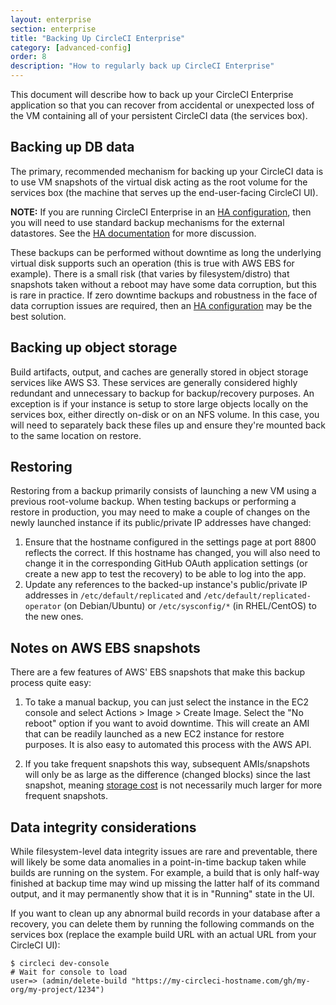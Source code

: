 ```yaml
---
layout: enterprise
section: enterprise
title: "Backing Up CircleCI Enterprise"
category: [advanced-config]
order: 8
description: "How to regularly back up CircleCI Enterprise"
---
```


This document will describe how to back up your CircleCI Enterprise application so that you can recover from accidental or unexpected loss of the VM containing all of your persistent CircleCI data (the services box).

## Backing up DB data

The primary, recommended mechanism for backing up your CircleCI data is to use VM snapshots of the virtual disk acting as the root volume for the services box (the machine that serves up the end-user-facing CircleCI UI).

**NOTE:** If you are running CircleCI Enterprise in an [HA configuration]({{site.baseurl}}/enterprise/high-availability/), then you will need to use standard backup mechanisms for the external datastores. See the [HA documentation]({{site.baseurl}}/enterprise/high-availability/#mongodb-backups) for more discussion.

These backups can be performed without downtime as long the underlying virtual disk supports such an operation (this is true with AWS EBS for example). There is a small risk (that varies by filesystem/distro) that snapshots taken without a reboot may have some data corruption, but this is rare in practice. If zero downtime backups and robustness in the face of data corruption issues are required, then an [HA configuration]({{site.baseurl}}/enterprise/high-availability/) may be the best solution.

## Backing up object storage

Build artifacts, output, and caches are generally stored in object storage services like AWS S3. These services are generally considered highly redundant and unnecessary to backup for backup/recovery purposes. An exception is if your instance is setup to store large objects locally on the services box, either directly on-disk or on an NFS volume. In this case, you will need to separately back these files up and ensure they're mounted back to the same location on restore.

## Restoring

Restoring from a backup primarily consists of launching a new VM using a previous root-volume backup. When testing backups or performing a restore in production, you may need to make a couple of changes on the newly launched instance if its public/private IP addresses have changed:

1. Ensure that the hostname configured in the settings page at port 8800 reflects the correct. If this hostname has changed, you will also need to change it in the corresponding GitHub OAuth application settings (or create a new app to test the recovery) to be able to log into the app.
2. Update any references to the backed-up instance's public/private IP addresses in `/etc/default/replicated` and `/etc/default/replicated-operator` (on Debian/Ubuntu) or `/etc/sysconfig/*` (in RHEL/CentOS) to the new ones.

## Notes on AWS EBS snapshots

There are a few features of AWS' EBS snapshots that make this backup process quite easy:

1. To take a manual backup, you can just select the instance in the EC2 console and select Actions > Image > Create Image. Select the "No reboot" option if you want to avoid downtime. This will create an AMI that can be readily launched as a new EC2 instance for restore purposes. It is also easy to automated this process with the AWS API.

2. If you take frequent snapshots this way, subsequent AMIs/snapshots will only be as large as the difference (changed blocks) since the last snapshot, meaning [storage cost](https://aws.amazon.com/premiumsupport/knowledge-center/ebs-snapshot-billing/) is not necessarily much larger for more frequent snapshots.

## Data integrity considerations

While filesystem-level data integrity issues are rare and preventable, there will likely be some data anomalies in a point-in-time backup taken while builds are running on the system. For example, a build that is only half-way finished at backup time may wind up missing the latter half of its command output, and it may permanently show that it is in "Running" state in the UI.

If you want to clean up any abnormal build records in your database after a recovery, you can delete them by running the following commands on the services box (replace the example build URL with an actual URL from your CircleCI UI):

```
$ circleci dev-console
# Wait for console to load
user=> (admin/delete-build "https://my-circleci-hostname.com/gh/my-org/my-project/1234") 
```
